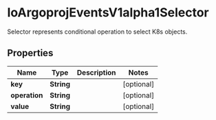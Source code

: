 

# IoArgoprojEventsV1alpha1Selector

Selector represents conditional operation to select K8s objects.

## Properties

Name | Type | Description | Notes
------------ | ------------- | ------------- | -------------
**key** | **String** |  |  [optional]
**operation** | **String** |  |  [optional]
**value** | **String** |  |  [optional]



